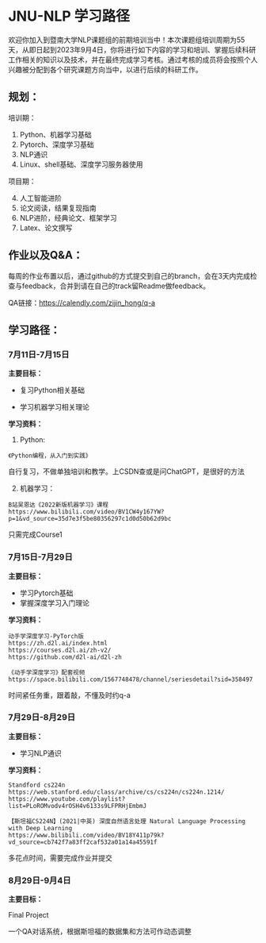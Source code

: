 # JNU-NLP 学习路径

欢迎你加入到暨南大学NLP课题组的前期培训当中！本次课题组培训周期为55天，从即日起到2023年9月4日，你将进行如下内容的学习和培训、掌握后续科研工作相关的知识以及技术，并在最终完成学习考核。通过考核的成员将会按照个人兴趣被分配到各个研究课题方向当中，以进行后续的科研工作。

## 规划：

培训期： 

1. Python、机器学习基础 
2. Pytorch、深度学习基础
3. NLP通识
4. Linux、shell基础、深度学习服务器使用

项目期：

4. 人工智能进阶
5. 论文阅读，结果复现指南
6. NLP进阶，经典论文、框架学习
7. Latex、论文撰写

## 作业以及Q&A：

每周的作业布置以后，通过github的方式提交到自己的branch，会在3天内完成检查与feedback，合并到请在自己的track留Readme做feedback。

QA链接：https://calendly.com/zijin_hong/q-a

## 学习路径：

### 7月11日-7月15日

__主要目标：__

* 复习Python相关基础

* 学习机器学习相关理论

__学习资料：__

1. Python:

```
《Python编程，从入门到实践》
```

自行复习，不做单独培训和教学。上CSDN查或是问ChatGPT，是很好的方法

2. 机器学习：

```
B站吴恩达《2022新版机器学习》课程
https://www.bilibili.com/video/BV1CW4y167YW?p=1&vd_source=35d7e3f5be80356297c1d0d50b62d9bc
```

只需完成Course1

### 7月15日-7月29日

**主要目标：**

* 学习Pytorch基础
* 掌握深度学习入门理论

**学习资料：**

```
动手学深度学习-PyTorch版
https://zh.d2l.ai/index.html
https://courses.d2l.ai/zh-v2/
https://github.com/d2l-ai/d2l-zh
```

```
《动手学深度学习》配套视频
https://space.bilibili.com/1567748478/channel/seriesdetail?sid=358497
```

时间紧任务重，跟着敲，不懂及时约q-a

### 7月29日-8月29日

**主要目标：**

* 学习NLP通识

**学习资料：**

```
Standford cs224n
https://web.stanford.edu/class/archive/cs/cs224n/cs224n.1214/
https://www.youtube.com/playlist?list=PLoROMvodv4rOSH4v6133s9LFPRHjEmbmJ
```

```
【斯坦福CS224N】(2021|中英) 深度自然语言处理 Natural Language Processing with Deep Learning
https://www.bilibili.com/video/BV18Y411p79k?vd_source=cb742f7a83ff2caf532a01a14a45591f
```

多花点时间，需要完成作业并提交

### 8月29日-9月4日

**主要目标：**

Final Project

一个QA对话系统，根据斯坦福的数据集和方法可作动态调整
